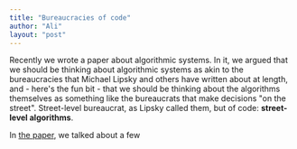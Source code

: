 ```yaml
---
title: "Bureaucracies of code"
author: "Ali"
layout: "post"
---
```


Recently we wrote a paper about algorithmic systems.
In it, we argued that we should be thinking about algorithmic systems as akin to the bureaucracies that Michael Lipsky and others have written about at length, and - here's the fun bit - that we should be thinking about the algorithms themselves as something like the bureaucrats that make decisions "on the street". Street-level bureaucrat, as Lipsky called them, but of code: **street-level algorithms**.

In [the paper][slapaper], we talked about a few


[slapaper]: /papers/chi/street-level_algorithms/street-level_algorithms.pdf